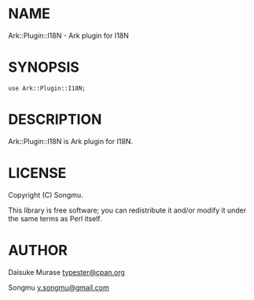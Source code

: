 # NAME

Ark::Plugin::I18N - Ark plugin for I18N

# SYNOPSIS

    use Ark::Plugin::I18N;

# DESCRIPTION

Ark::Plugin::I18N is Ark plugin for I18N.

# LICENSE

Copyright (C) Songmu.

This library is free software; you can redistribute it and/or modify
it under the same terms as Perl itself.

# AUTHOR

Daisuke Murase <typester@cpan.org>

Songmu <y.songmu@gmail.com>
